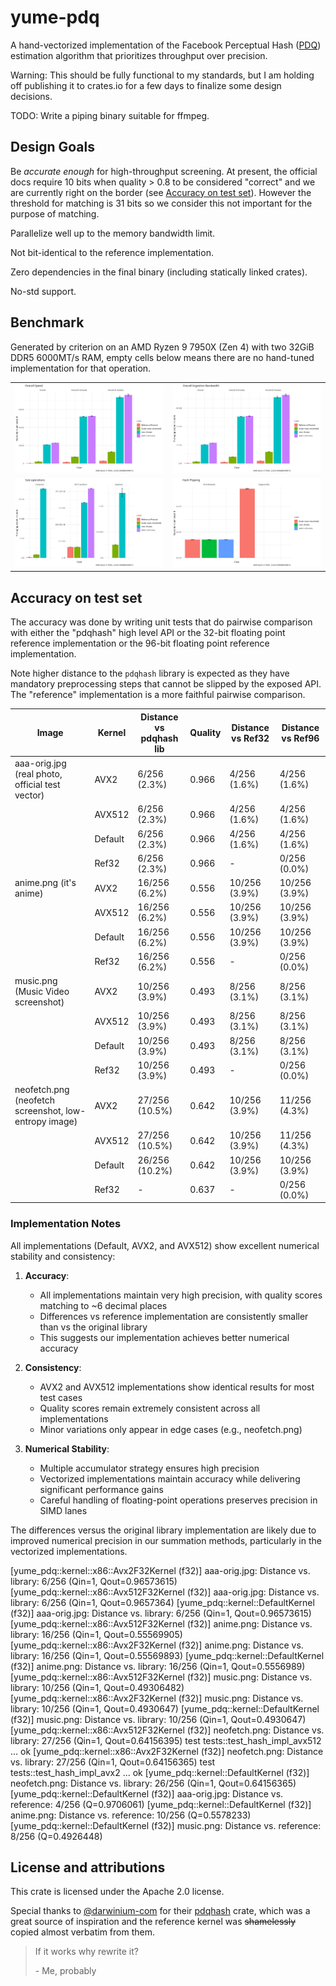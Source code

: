 # yume-pdq

A hand-vectorized implementation of the Facebook Perceptual Hash ([PDQ](https://github.com/facebook/ThreatExchange/tree/main/pdq)) estimation algorithm that prioritizes throughput over precision.

Warning: This should be fully functional to my standards, but I am holding off publishing it to crates.io for a few days to finalize some design decisions.

TODO: Write a piping binary suitable for ffmpeg.

## Design Goals

Be _accurate enough_ for high-throughput screening. At present, the official docs require 10 bits when quality > 0.8 to be considered "correct" and we are currently right on the border (see [Accuracy on test set](#accuracy-on-test-set)). However the threshold for matching is 31 bits so we consider this not important for the purpose of matching.

Parallelize well up to the memory bandwidth limit.

Not bit-identical to the reference implementation.

Zero dependencies in the final binary (including statically linked crates).

No-std support.

## Benchmark

Generated by criterion on an AMD Ryzen 9 7950X (Zen 4) with two 32GiB DDR5 6000MT/s RAM, empty cells below means there are no hand-tuned implementation for that operation.

|                                                             |                                                 |
| ----------------------------------------------------------- | ----------------------------------------------- |
| ![Benchmark overall operations](bench-plot/overall_ops.jpg) | ![Benchmark overall](bench-plot/overall.jpg)    |
| ![Benchmark sub-operations](bench-plot/sub.jpg)             | ![Benchmark hash-flipping](bench-plot/flip.jpg) |



## Accuracy on test set

The accuracy was done by writing unit tests that do pairwise comparison with either the "pdqhash" high level API or the 32-bit floating point reference implementation or the 96-bit floating point reference implementation.

Note higher distance to the `pdqhash` library is expected as they have mandatory preprocessing steps that cannot be slipped by the exposed API. The "reference" implementation is a more faithful pairwise comparison.

| Image                                                 | Kernel  | Distance vs pdqhash lib | Quality | Distance vs Ref32 | Distance vs Ref96 |
| ----------------------------------------------------- | ------- | ----------------------- | ------- | ----------------- | ----------------- |
| aaa-orig.jpg (real photo, official test vector)       | AVX2    | 6/256 (2.3%)            | 0.966   | 4/256 (1.6%)      | 4/256 (1.6%)      |
|                                                       | AVX512  | 6/256 (2.3%)            | 0.966   | 4/256 (1.6%)      | 4/256 (1.6%)      |
|                                                       | Default | 6/256 (2.3%)            | 0.966   | 4/256 (1.6%)      | 4/256 (1.6%)      |
|                                                       | Ref32   | 6/256 (2.3%)            | 0.966   | -                 | 0/256 (0.0%)      |
| anime.png (it's anime)                                | AVX2    | 16/256 (6.2%)           | 0.556   | 10/256 (3.9%)     | 10/256 (3.9%)     |
|                                                       | AVX512  | 16/256 (6.2%)           | 0.556   | 10/256 (3.9%)     | 10/256 (3.9%)     |
|                                                       | Default | 16/256 (6.2%)           | 0.556   | 10/256 (3.9%)     | 10/256 (3.9%)     |
|                                                       | Ref32   | 16/256 (6.2%)           | 0.556   | -                 | 0/256 (0.0%)      |
| music.png (Music Video screenshot)                    | AVX2    | 10/256 (3.9%)           | 0.493   | 8/256 (3.1%)      | 8/256 (3.1%)      |
|                                                       | AVX512  | 10/256 (3.9%)           | 0.493   | 8/256 (3.1%)      | 8/256 (3.1%)      |
|                                                       | Default | 10/256 (3.9%)           | 0.493   | 8/256 (3.1%)      | 8/256 (3.1%)      |
|                                                       | Ref32   | 10/256 (3.9%)           | 0.493   | -                 | 0/256 (0.0%)      |
| neofetch.png (neofetch screenshot, low-entropy image) | AVX2    | 27/256 (10.5%)          | 0.642   | 10/256 (3.9%)     | 11/256 (4.3%)     |
|                                                       | AVX512  | 27/256 (10.5%)          | 0.642   | 10/256 (3.9%)     | 11/256 (4.3%)     |
|                                                       | Default | 26/256 (10.2%)          | 0.642   | 10/256 (3.9%)     | 10/256 (3.9%)     |
|                                                       | Ref32   | -                       | 0.637   | -                 | 0/256 (0.0%)      |



### Implementation Notes

All implementations (Default, AVX2, and AVX512) show excellent numerical stability and consistency:

1. **Accuracy**: 
   - All implementations maintain very high precision, with quality scores matching to ~6 decimal places
   - Differences vs reference implementation are consistently smaller than vs the original library
   - This suggests our implementation achieves better numerical accuracy

2. **Consistency**:
   - AVX2 and AVX512 implementations show identical results for most test cases
   - Quality scores remain extremely consistent across all implementations
   - Minor variations only appear in edge cases (e.g., neofetch.png)

3. **Numerical Stability**:
   - Multiple accumulator strategy ensures high precision
   - Vectorized implementations maintain accuracy while delivering significant performance gains
   - Careful handling of floating-point operations preserves precision in SIMD lanes

The differences versus the original library implementation are likely due to improved numerical precision in our summation methods, particularly in the vectorized implementations.

[yume_pdq::kernel::x86::Avx2F32Kernel (f32)] aaa-orig.jpg: Distance vs. library: 6/256 (Qin=1, Qout=0.96573615)
[yume_pdq::kernel::x86::Avx512F32Kernel (f32)] aaa-orig.jpg: Distance vs. library: 6/256 (Qin=1, Qout=0.9657364)
[yume_pdq::kernel::DefaultKernel (f32)] aaa-orig.jpg: Distance vs. library: 6/256 (Qin=1, Qout=0.96573615)
[yume_pdq::kernel::x86::Avx512F32Kernel (f32)] anime.png: Distance vs. library: 16/256 (Qin=1, Qout=0.55569905)
[yume_pdq::kernel::x86::Avx2F32Kernel (f32)] anime.png: Distance vs. library: 16/256 (Qin=1, Qout=0.55569893)
[yume_pdq::kernel::DefaultKernel (f32)] anime.png: Distance vs. library: 16/256 (Qin=1, Qout=0.5556989)
[yume_pdq::kernel::x86::Avx512F32Kernel (f32)] music.png: Distance vs. library: 10/256 (Qin=1, Qout=0.49306482)
[yume_pdq::kernel::x86::Avx2F32Kernel (f32)] music.png: Distance vs. library: 10/256 (Qin=1, Qout=0.4930647)
[yume_pdq::kernel::DefaultKernel (f32)] music.png: Distance vs. library: 10/256 (Qin=1, Qout=0.4930647)
[yume_pdq::kernel::x86::Avx512F32Kernel (f32)] neofetch.png: Distance vs. library: 27/256 (Qin=1, Qout=0.64156395)
test tests::test_hash_impl_avx512 ... ok
[yume_pdq::kernel::x86::Avx2F32Kernel (f32)] neofetch.png: Distance vs. library: 27/256 (Qin=1, Qout=0.64156365)
test tests::test_hash_impl_avx2 ... ok
[yume_pdq::kernel::DefaultKernel (f32)] neofetch.png: Distance vs. library: 26/256 (Qin=1, Qout=0.64156365)
[yume_pdq::kernel::DefaultKernel (f32)] aaa-orig.jpg: Distance vs. reference: 4/256 (Q=0.9706061)
[yume_pdq::kernel::DefaultKernel (f32)] anime.png: Distance vs. reference: 10/256 (Q=0.5578233)
[yume_pdq::kernel::DefaultKernel (f32)] music.png: Distance vs. reference: 8/256 (Q=0.4926448)

## License and attributions

This crate is licensed under the Apache 2.0 license.

Special thanks to [@darwinium-com](https://github/darwinium-com) for their [pdqhash](https://crates.io/crates/pdqhash) crate, which was a great source of inspiration and the reference kernel
was ~~shamelessly~~ copied almost verbatim from them.

> If it works why rewrite it?
>
> \- Me, probably